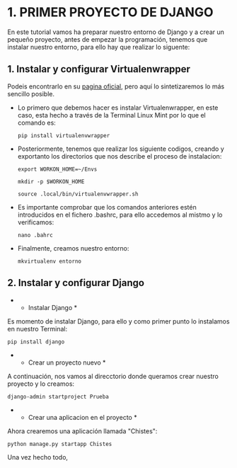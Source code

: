 # 1. PRIMER PROYECTO DE DJANGO

En este tutorial vamos ha preparar nuestro entorno de Django y a crear un pequeño proyecto, antes de empezar la programación, tenemos que instalar nuestro entorno, para ello hay que realizar lo siguente:

## 1. Instalar y configurar Virtualenwrapper 

Podeis encontrarlo en su [pagina oficial](https://virtualenvwrapper.readthedocs.io/en/latest/), pero aquí lo sintetizaremos lo más sencillo posible.

  * Lo primero que debemos hacer es instalar Virtualenwrapper, en este caso, esta hecho a través de la Terminal Linux      Mint por lo que el comando es: 
  
    ```
    pip install virtualenvwrapper
    ```
  * Posteriormente, tenemos que realizar los siguiente codigos, creando y exportanto los directorios que nos describe
    el proceso de instalacion:

    ```
    export WORKON_HOME=~/Envs
    ```
    ```
    mkdir -p $WORKON_HOME
    ```
    ```
    source .local/bin/virtualenvwrapper.sh
    ```
  * Es importante comprobar que los comandos anteriores estén introducidos en el fichero .bashrc, para ello accedemos      al mistmo y lo verificamos:
    
    ```
    nano .bahrc
    ```
  * Finalmente, creamos nuestro entorno:
    
    ```
    mkvirtualenv entorno
    ```
    

## 2. Instalar y configurar Django

- * Instalar Django *

Es momento de instalar Django, para ello y como primer punto lo instalamos en nuestro Terminal:

   ```
   pip install django
   ```

- * Crear un proyecto nuevo *

A continuación, nos vamos al direcctorio donde queramos crear nuestro proyecto y lo creamos:

   ```
   django-admin startproject Prueba
   ```

 - * Crear una aplicacion en el proyecto *

Ahora crearemos una aplicación llamada "Chistes":

   ```
   python manage.py startapp Chistes
   ```
  
Una vez hecho todo, 
